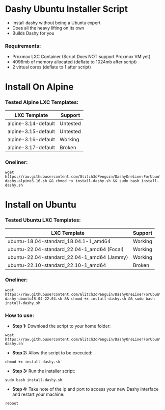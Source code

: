 # Dashy Ubuntu Installer Script

- Install dashy without being a Ubuntu expert
- Does all the heavy lifting on its own
- Builds Dashy for you

### Requirements:
- Proxmox LXC Container (Script Does NOT support Proxmox VM yet)
- 4096mb of memory allocated (deflate to 1024mb after script)
- 2 virtual cores (deflate to 1 after script) 

# Install On Alpine

### Tested Alpine LXC Templates:
|    LXC Template     |    Support   |
| ------------------- | ------------ |
| alpine-3.14-default | Untested     |
| alpine-3.15-default | Untested     |
| alpine-3.16-default | Working      |
| alpine-3.17-default | Broken       |


### Oneliner:

```
wget https://raw.githubusercontent.com/Glitch3dPenguin/DashyOneLinerForUbuntu/main/Alpine%20Scripts/install-dashy-alpine3.16.sh && chmod +x install-dashy.sh && sudo bash install-dashy.sh
```


# Install on Ubuntu

### Tested Ubuntu LXC Templates:

|                   LXC Template              |    Support   |
| ------------------------------------------- | ------------ |
| ubuntu-18.04-standard_18.04.1-1_amd64       | Working      |
| ubuntu-22.04-standard_22.04-1_amd64 (Focal) | Working      |
| ubuntu-22.04-standard_22.04-1_amd64 (Jammy) | Working      |
| ubuntu-22.10-standard_22.10-1_amd64         | Broken       |

### Oneliner:

```
wget https://raw.githubusercontent.com/Glitch3dPenguin/DashyOneLinerForUbuntu/main/Ubuntu%20Scripts/install-dashy-ubuntu18.04-22.04.sh && chmod +x install-dashy.sh && sudo bash install-dashy.sh
```

### How to use:
- **Step 1:**
Download the script to your home folder:

```
wget https://raw.githubusercontent.com/Glitch3dPenguin/DashyOneLinerForUbuntu/main/install-dashy.sh`
```

- **Step 2:**
Allow the script to be executed:

```
chmod +x install-dashy.sh`
```

- **Step 3:**
Run the installer script:

```
sudo bash install-dashy.sh
```

- **Step 4:**
Take note of the ip and port to access your new Dashy interface and restart your machine:

```
reboot
```

